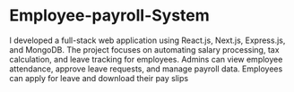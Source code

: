 # Employee-payroll-System
I developed a full-stack web application using React.js, Next.js, Express.js, and MongoDB. The project focuses on automating salary processing, tax calculation, and leave tracking for employees. Admins can view employee attendance, approve leave requests, and manage payroll data. Employees can apply for leave and download their pay slips
